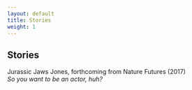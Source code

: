 ```yaml
---
layout: default
title: Stories
weight: 1
---
```


Stories
-------

Jurassic Jaws Jones, forthcoming from Nature Futures (2017)<br>
*So you want to be an actor, huh?*
